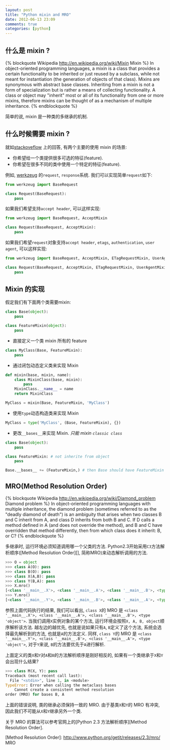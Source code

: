 ```yaml
---
layout: post
title: "Python mixin and MRO"
date: 2012-06-13 23:09
comments: true
categories: [python]
---
```


## 什么是 mixin ?

{% blockquote Wikipedia http://en.wikipedia.org/wiki/Mixin Mixin %}
In object-oriented programming languages, a mixin is a class that provides a certain functionality to be inherited or just reused by a subclass, while not meant for instantiation (the generation of objects of that class). Mixins are synonymous with abstract base classes. Inheriting from a mixin is not a form of specialization but is rather a means of collecting functionality. A class or object may "inherit" most or all of its functionality from one or more mixins, therefore mixins can be thought of as a mechanism of multiple inheritance.
{% endblockquote %}

简单的说, mixin 是一种类的多继承的机制.

## 什么时候需要 mixin ?

就如[stackoveflow](http://stackoverflow.com/questions/533631/what-is-a-mixin-and-why-are-they-useful)
上的回答, 有两个主要的使用 mixin 的场景:

- 你希望给一个类提供很多可选的特征(feature).
- 你希望在很多不同的类中使用一个特定的特征(feature).

<!--more-->

例如, [werkzeug](http://werkzeug.pocoo.org/docs/wrappers/) 的`request`, `response`系统.
我们可以实现简单`request`如下:

``` python
from werkzeug import BaseRequest

class Request(BaseRequest):
    pass
```

如果我们希望支持`accept header`, 可以这样实现:
``` python
from werkzeug import BaseRequest, AcceptMixin

class Request(BaseRequest, AcceptMixin):
    pass
```

如果我们希望`request`对象支持`accept header`, `etags`, `authentication`, `user agent`, 可以这样实现:
``` python
from werkzeug import BaseRequest, AcceptMixin, ETagRequestMixin, UserAgentMixin, AuthorizationMixin

class Request(BaseRequest, AcceptMixin, ETagRequestMixin, UserAgentMixin, AuthorizationMixin):
    pass
```

## Mixin 的实现

假定我们有下面两个类需要mixin:
``` python
class Base(object):
    pass

class FeatureMixin(object):
    pass
```

- 直接定义一个类 mixin 所有的 feature
``` python
class MyClass(Base, FeatureMixin):
    pass
```

- 通过闭包动态定义类来实现 Mixin 
``` python
def mixin(base, mixin, name):
    class MixinClass(base, mixin):
        pass
    MixinClass.__name__ = name
    return MixinClass

MyClass = mixin(Base, FeatureMixin, 'MyClass')
```

- 使用`type`动态构造类来实现 Mixin
``` python
MyClass = type('MyClass', (Base, FeatureMixin), {})
```

- 更改`__bases__`来实现 Mixin. *只能 mixin `classic class`*
``` python
class Base(object):
    pass

class FeatureMixin: # not inherite from object
    pass

Base.__bases__ += (FeatureMixin,) # then Base should have FeatureMixin
```

## MRO(Method Resolution Order)

{% blockquote Wikipedia http://en.wikipedia.org/wiki/Diamond_problem Diamond problem %}
In object-oriented programming languages with multiple inheritance, the diamond problem (sometimes referred to as the "deadly diamond of death") is an ambiguity that arises when two classes B and C inherit from A, and class D inherits from both B and C. If D calls a method defined in A (and does not override the method), and B and C have overridden that method differently, then from which class does it inherit: B, or C?
{% endblockquote %}

多继承时, 运行环境必须知道调用哪一个父类的方法. Python2.3开始采用`C3`方法解析顺序([Method Resolution Order][], 简称MRO)来动态解析调用的方法.

``` python
>>> O = object
>>> class A(O): pass
>>> class B(O): pass
>>> class X(A,B): pass
>>> class Y(B,A): pass
>>> X.mro()
[<class '__main__.X'>, <class '__main__.A'>, <class '__main__.B'>, <type 'object'>]
>>> Y.mro()
[<class '__main__.Y'>, <class '__main__.B'>, <class '__main__.A'>, <type 'object'>]
```

参照上面代码执行的结果, 我们可以看出, `class X`的 MRO 是 `<class '__main__.X'>, <class '__main__.A'>, <class '__main__.B'>, <type 'object'>`.
当我们调用`X`实例对象的某个方法, 运行环境会按照`X, A, B, object`顺序解析该方法. 越左边的越优先,
也就是说如果只有`A`, `B`定义了这个方法, 系统会选择最先解析到的方法, 也就是`A`的方法定义.
同样, `class Y`的 MRO 是 `<class '__main__.Y'>, <class '__main__.B'>, <class '__main__.A'>, <type 'object'>`,
对于`Y`来说, `B`的方法要优先于`A`进行解析.

上面定义的类`X`和`Y`对`A`和`B`的方法解析顺序是刚好相反的, 如果有一个类继承于`X`和`Y`会出现什么结果?

``` python
>>> class M(X, Y): pass
Traceback (most recent call last):
  File "<stdin>", line 1, in <module>
TypeError: Error when calling the metaclass bases
    Cannot create a consistent method resolution
order (MRO) for bases B, A
```
上面的错误说明, 类的继承必须保持一致的 MRO. 由于基类`X`和`Y`的 MRO 有冲突, 因此我们不可能从`X`和`Y`继承另外一个类.

关于 MRO 的算法可以参考官网上的[Python 2.3 方法解析顺序][Method Resolution Order].

[Method Resolution Order]: http://www.python.org/getit/releases/2.3/mro/ MRO

